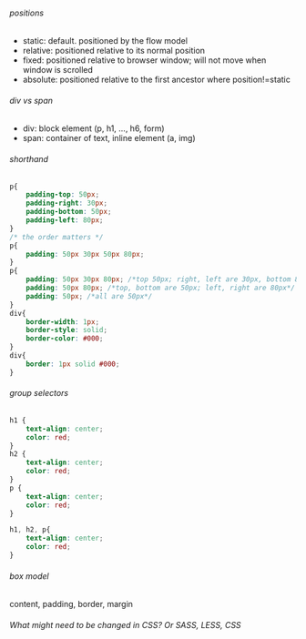 ###### positions
- static: default. positioned by the flow model
- relative: positioned relative to its normal position
- fixed: positioned relative to browser window; will not move when window is scrolled
- absolute: positioned relative to the first ancestor where position!=static
 
###### div vs span
- div: block element (p, h1, ..., h6, form)
- span: container of text, inline element (a, img)

###### shorthand
```css
p{
	padding-top: 50px;
    padding-right: 30px;
    padding-bottom: 50px;
    padding-left: 80px;
}
/* the order matters */
p{
	padding: 50px 30px 50px 80px;
}
p{
	padding: 50px 30px 80px; /*top 50px; right, left are 30px, bottom 80px*/
	padding: 50px 80px; /*top, bottom are 50px; left, right are 80px*/
	padding: 50px; /*all are 50px*/
}
div{
    border-width: 1px;
    border-style: solid;
    border-color: #000;
}
div{
    border: 1px solid #000;
}

```

###### group selectors
```css
h1 {
    text-align: center;
    color: red;
}
h2 {
    text-align: center;
    color: red;
}
p {
    text-align: center;
    color: red;
}

h1, h2, p{
	text-align: center;
    color: red;
}
```

###### box model
content, padding, border, margin

###### What might need to be changed in CSS? Or SASS, LESS, CSS

